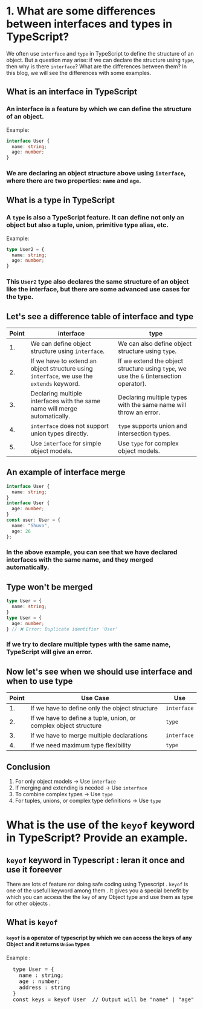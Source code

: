 # 1. What are some differences between interfaces and types in TypeScript?

We often use `interface` and `type` in TypeScript to define the structure of an object. But a question may arise: if we can declare the structure using `type`, then why is there `interface`? What are the differences between them? In this blog, we will see the differences with some examples.

## What is an interface in TypeScript

### An interface is a feature by which we can define the structure of an object.

Example:
```ts
interface User {
  name: string;
  age: number;
}
```

### We are declaring an object structure above using `interface`, where there are two properties: `name` and `age`.

## What is a type in TypeScript

### A `type` is also a TypeScript feature. It can define not only an object but also a tuple, union, primitive type alias, etc.

Example:
```ts
type User2 = {
  name: string;
  age: number;
}
```

### This `User2` type also declares the same structure of an object like the interface, but there are some advanced use cases for the type.

## Let's see a difference table of interface and type

| Point | interface | type |
|-------|-----------|------|
| 1.    | We can define object structure using `interface`. | We can also define object structure using `type`. |
| 2.    | If we have to extend an object structure using `interface`, we use the `extends` keyword. | If we extend the object structure using `type`, we use the `&` (intersection operator). |
| 3.    | Declaring multiple interfaces with the same name will merge automatically. | Declaring multiple types with the same name will throw an error. |
| 4.    | `interface` does not support union types directly. | `type` supports union and intersection types. |
| 5.    | Use `interface` for simple object models. | Use `type` for complex object models. |

## An example of interface merge

```ts
interface User {
  name: string;
}
interface User {
  age: number;
}
const user: User = {
  name: "Shuvo",
  age: 26
};
```

### In the above example, you can see that we have declared interfaces with the same name, and they merged automatically.

## Type won't be merged

```ts
type User = {
  name: string;
}
type User = {
  age: number;
} // ❌ Error: Duplicate identifier 'User'
```

### If we try to declare multiple types with the same name, TypeScript will give an error.

## Now let's see when we should use interface and when to use type

| Point | Use Case | Use |
|-------|----------|-----|
| 1.    | If we have to define only the object structure | `interface` |
| 2.    | If we have to define a tuple, union, or complex object structure | `type` |
| 3.    | If we have to merge multiple declarations | `interface` |
| 4.    | If we need maximum type flexibility | `type` |

## Conclusion

1. For only object models → Use `interface`
2. If merging and extending is needed → Use `interface`
3. To combine complex types → Use `type`
4. For tuples, unions, or complex type definitions → Use `type`



# What is the use of the `keyof` keyword in TypeScript? Provide an example.

## `keyof` keyword in Typescript : leran it once and use it foreever

There are lots of feature ror doing safe coding using Typescript . `keyof` is one of the usefull keyword among them . It gives you a special benefit by which you can access the the `key` of any Object type and use them as type for other objects .

## What is `keyof`
#### `keyof` is a operator of typescript by which we can access the keys of any Object and it returns `Union` types
Example : 
<pre>
  type User = {
    name : string;
    age : number;
    address : string
  }
  const keys = keyof User  // Output will be "name" | "age" | "address"
</pre>
